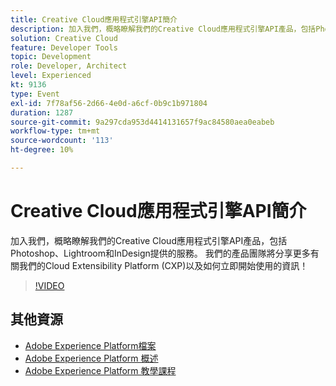```yaml
---
title: Creative Cloud應用程式引擎API簡介
description: 加入我們，概略瞭解我們的Creative Cloud應用程式引擎API產品，包括Photoshop、Lightroom和InDesign提供的服務。 我們的產品團隊將分享更多有關我們的Cloud Extensibility Platform (CXP)以及如何立即開始使用的資訊！
solution: Creative Cloud
feature: Developer Tools
topic: Development
role: Developer, Architect
level: Experienced
kt: 9136
type: Event
exl-id: 7f78af56-2d66-4e0d-a6cf-0b9c1b971804
duration: 1287
source-git-commit: 9a297cda953d4414131657f9ac84580aea0eabeb
workflow-type: tm+mt
source-wordcount: '113'
ht-degree: 10%

---
```


# Creative Cloud應用程式引擎API簡介

加入我們，概略瞭解我們的Creative Cloud應用程式引擎API產品，包括Photoshop、Lightroom和InDesign提供的服務。 我們的產品團隊將分享更多有關我們的Cloud Extensibility Platform (CXP)以及如何立即開始使用的資訊！

>[!VIDEO](https://video.tv.adobe.com/v/337594/?quality=12&learn=on&hidetitle=true)

## 其他資源

- [Adobe Experience Platform檔案](https://experienceleague.adobe.com/docs/experience-platform.html?lang=zh-Hant)
- [Adobe Experience Platform 概述](https://experienceleague.adobe.com/docs/experience-platform/landing/home.html?lang=zh-Hant)
- [Adobe Experience Platform 教學課程](https://experienceleague.adobe.com/docs/platform-learn/tutorials/overview.html?lang=zh-Hant)
